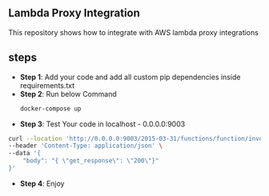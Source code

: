 ## Lambda Proxy Integration 

This repository shows how to integrate with AWS lambda proxy integrations

## steps 

* **Step 1**: Add your code and add all custom pip dependencies inside requirements.txt
* **Step 2**: Run below Command
    ``` bash 
    docker-compose up
    ```
* **Step 3**: Test Your code in localhost - 0.0.0.0:9003
```bash 
curl --location 'http://0.0.0.0:9003/2015-03-31/functions/function/invocations' \
--header 'Content-Type: application/json' \
--data '{
    "body": "{ \"get_response\": \"200\"}"
}'
```
* **Step 4**: Enjoy